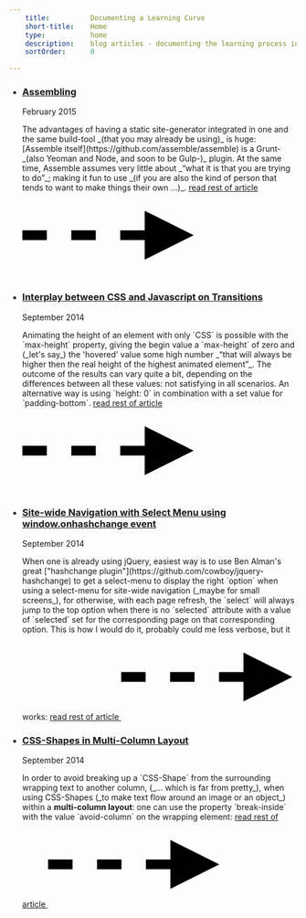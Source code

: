 ```yaml
---
    title:          Documenting a Learning Curve
    short-title:    Home
    type:           home
    description:    blog articles - documenting the learning process in webdesign
    sortOrder:      0

---
```


<svg xmlns="http://www.w3.org/2000/svg" style="display: none;">
  <symbol id="arrowBroken" viewBox="0 0 35 10">
  <polygon points="35,5 25,0 25,4 20,4 20,6 25,6 25,10 "/>
  <rect x="10" y="4" width="5" height="2"/>
  <rect y="4" width="5" height="2"/>
  </symbol>
</svg>
<section class="content"><ul class="publication-list publication-list--articles"><li class="publication-list__item">
    <h3 class="publication-list__item__title"><a href="http://atelierbram.github.io/blog/assembling">Assembling</a></h3>
    <p class="publication-list__item__meta">
    <time datetime="2015-02-18">February 2015</time>
    </p>
    <div class="publication-list__item__content">
      <p><span class="dropcap">T</span>he advantages of having a static site-generator integrated in one and the same build-tool _(that you may already be using)_ is huge: [Assemble itself](https://github.com/assemble/assemble) is a Grunt- _(also Yeoman and Node, and soon to be Gulp-)_ plugin. At the same time, Assemble assumes very little about _“what it is that you are trying to do”_; <span class="truncate"> making it fun to use _(if you are also the kind of person that tends to want to make things their own &hellip;)_.</span> <a href="http://atelierbram.github.io/blog/assembling" class="read-more">read rest of article <svg class="shape-icon shape-arrow--broken"><use xlink:href="#arrowBroken"></use></svg></a>
     </p>
    </div>
    </li><li class="publication-list__item">
    <h3 class="publication-list__item__title"><a href="http://atelierbram.github.io/blog/interplay-css-javascript">Interplay between CSS and Javascript <span class="visuallyhidden">on Transitions</span></a></h3>
    <p class="publication-list__item__meta">
    <time datetime="2014-09-23">September 2014</time>
    </p>
    <div class="publication-list__item__content">
      <p>
      <span class="dropcap dropcap--a">A</span>nimating the height of an element with only `CSS` is possible with the `max-height` property, giving the begin value a `max-height` of zero and (_let's say_) the 'hovered' value some high number _“that will always be higher then the real height of the highest animated element”_. The outcome of the <span class="truncate">results can vary quite a bit, depending on the differences between all these values: not satisfying in all scenarios. An alternative way is using `height: 0` in combination with a set value for `padding-bottom`.</span> <a href="http://atelierbram.github.io/blog/interplay-css-javascript" class="read-more">read rest of article <svg class="shape-icon shape-arrow--broken"><use xlink:href="#arrowBroken"></use></svg></a>
     </p>
    </div>
    </li><li class="publication-list__item">
    <h3 class="publication-list__item__title"><a href="http://atelierbram.github.io/blog/select-menu-hashchange">Site-wide Navigation with Select Menu  <span class="visuallyhidden">using window.onhashchange event</span></a></h3>
    <p class="publication-list__item__meta">
    <time datetime="2014-09-18">September 2014</time>
    </p>
    <div class="publication-list__item__content">
      <p><span class="dropcap">W</span>hen one is already using jQuery, easiest way is to use Ben Alman's great ["hashchange plugin"](https://github.com/cowboy/jquery-hashchange) to get a select-menu to display the right `option` when using a select-menu for site-wide navigation (_maybe for small screens_), for otherwise, with each page refresh, the `select` will <span class="truncate">always jump to the top option when there is no `selected` attribute with a value of `selected` set for the corresponding page on that corresponding option. This is how I would do it, probably could me less verbose, but it works:</span> <a href="http://atelierbram.github.io/blog/select-menu-hashchange" class="read-more">read rest of article <svg class="shape-icon shape-arrow--broken"><use xlink:href="#arrowBroken"></use></svg></a>
      </p>
    </div>
    </li><li class="publication-list__item">
    <h3 class="publication-list__item__title"><a href="http://atelierbram.github.io/blog/css-shapes-in-multi-column-layout">CSS-Shapes in Multi-Column Layout</a></h3>
    <p class="publication-list__item__meta">
    <time datetime="2014-09-07">September 2014</time>
    </p>
    <div class="publication-list__item__content">
      <p>
      <span class="dropcap">I</span>n order to avoid breaking up a `CSS-Shape` from the surrounding wrapping text to another column, (_... which is far from pretty_), when using CSS-Shapes (_to make text flow around an image or an object_) within a <strong>multi-column layout</strong>: one can use the property `break-inside` with the value `avoid-column` <span class="truncate">on the wrapping element:</span> <a href="http://atelierbram.github.io/blog/css-shapes-in-multi-column-layout" class="read-more">read rest of article <svg class="shape-icon shape-arrow--broken"><use xlink:href="#arrowBroken"></use></svg></a></p>
    </div>
    </li>
</ul>
</section>
